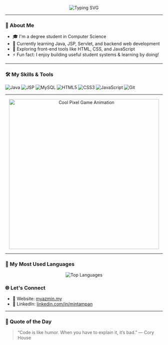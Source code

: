 <!-- Typing SVG Header -->
<p align="center">
  <img src="https://readme-typing-svg.demolab.com?font=Fira+Code&size=24&pause=1000&color=00F7FF&center=true&vCenter=true&width=435&lines=Hi+there!+I'm+Minzcom;Computer+Science+Student;Learning+Java%2C+JSP%2C+Web+Development;Welcome+to+my+GitHub+profile!" alt="Typing SVG" />
</p>

---

### 👋 About Me
- 🎓 I'm a degree student in Computer Science  
- 🧠 Currently learning Java, JSP, Servlet, and backend web development  
- 🎯 Exploring front-end tools like HTML, CSS, and JavaScript  
- ⚡ Fun fact: I enjoy building useful student systems & learning by doing!

---

### 🛠️ My Skills & Tools
![Java](https://img.shields.io/badge/Java-ED8B00?style=for-the-badge&logo=java&logoColor=white)
![JSP](https://img.shields.io/badge/JSP-007396?style=for-the-badge&logo=apachetomcat&logoColor=white)
![MySQL](https://img.shields.io/badge/MySQL-005C84?style=for-the-badge&logo=mysql&logoColor=white)
![HTML5](https://img.shields.io/badge/HTML5-e34c26?style=for-the-badge&logo=html5&logoColor=white)
![CSS3](https://img.shields.io/badge/CSS3-1572B6?style=for-the-badge&logo=css3&logoColor=white)
![JavaScript](https://img.shields.io/badge/JavaScript-f7df1e?style=for-the-badge&logo=javascript&logoColor=black)
![Git](https://img.shields.io/badge/Git-F05032?style=for-the-badge&logo=git&logoColor=white)

---



<p align="center">
  <img src="https://github.com/marcizhu/marcizhu/raw/output/pixel-gif.gif" alt="Cool Pixel Game Animation" width="480" />
</p>

---

### 📁 My Most Used Languages

<p align="center">
  <img src="https://github-readme-stats.vercel.app/api/top-langs/?username=minzcom&layout=compact&theme=tokyonight&langs_count=6" alt="Top Languages" />
</p>

### 🌐 Let's Connect

- 🔗 Website: [myazmin.my](https://myazmin.my)
- 💼 LinkedIn: [linkedin.com/in/mintampan](https://www.linkedin.com/in/mintampan)

---

### 🧠 Quote of the Day
> “Code is like humor. When you have to explain it, it’s bad.” — Cory House
